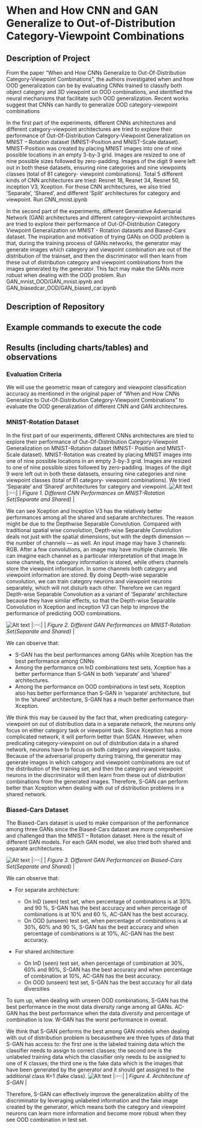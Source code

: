 # When and How CNN and GAN Generalize to Out-of-Distribution Category-Viewpoint Combinations

## Description of Project
From the paper “When and How CNNs Generalize to Out-Of-Distribution Category-Viewpoint Combinations”, the authors investigated when and how OOD generalization can be by evaluating CNNs trained to classify both object category and 3D viewpoint on OOD combinations, and identified the neural mechanisms that facilitate such OOD generalization. Recent works suggest that CNNs can hardly to generalize OOD category-viewpoint combinations


In the first part of the experiments, different CNNs architectures and different category-viewpoint architectures are tried to explore their performance of Out-Of-Distribution Category-Viewpoint Generalization on MNIST – Rotation dataset (MNIST-Position and MNIST-Scale dataset). MNIST-Position was created by placing MNIST images into one of nine possible locations in an empty 3-by-3 grid. Images are resized to one of nine possible sizes followed by zero-padding. Images of the digit 9 were left out in both these datasets, ensuring nine categories and nine viewpoints classes (total of 81 category- viewpoint combinations). Total 5 different kinds of CNN architectures are tried: Resnet 18, Resnet 34, Resnet 50, inception V3, Xception. For those CNN architectures, we also tried ‘Separate’, ‘Shared’, and different ‘Split’ architectures for category and viewpoint. Run CNN_mnist.ipynb


In the second part of the experiments, different Generative Adversarial Network (GAN) architectures and different category-viewpoint architectures are tried to explore their performance of Out-Of-Distribution Category Viewpoint Generalization on MNIST - Rotation datasets and Biased-Cars dataset. The inspiration and motivation of trying GANs on OOD problem is that, during the training process of GANs networks, the generator may generate images which category and viewpoint combination are out of the distribution of the trainset, and then the discriminator will then learn from these out of distribution category and viewpoint combinations from the images generated by the generator. This fact may make the GANs more robust when dealing with the OOD problem. Run GAN_mnist_OOD/GAN_mnist.ipynb and GAN_biasedcar_OOD/GAN_biased_car.ipynb


## Description of Repository

## Example commands to execute the code 

## Results (including charts/tables) and observations  
### Evaluation Criteria
We will use the geometric mean of category and viewpoint classification accuracy as mentioned in the original paper of “When and How CNNs Generalize to Out-Of-Distribution Category-Viewpoint Combinations” to evaluate the OOD generalization of different CNN and GAN architectures.

### MNIST-Rotation Dataset
In the first part of our experiments, different CNNs architectures are tried to explore their performance of Out-Of-Distribution Category-Viewpoint Generalization on MNIST–Rotation dataset (MNIST- Position and MNIST-Scale dataset). MNIST-Rotation was created by placing MNIST images into one of nine possible locations in an empty 3-by-3 grid. Images are resized to one of nine possible sizes followed by zero-padding. Images of the digit 9 were left out in both these datasets, ensuring nine categories and nine viewpoint classes (total of 81 category- viewpoint combinations). We tried ‘Separate’ and ‘Shared’ architectures for category and viewpoint. 
![Alt text](/Diagrams/2.png?raw=true)
|:--:| 
| *Figure 1. Different CNN Performances on MNIST-Rotation Set(Separate and Shared)* |


We can see Xception and Inception V3 has the relatively better performances among all the shared and separate architectures. The reason might be due to the Depthwise Separable Convolution. Compared with traditional spatial wise convolution, Depth-wise Separable Convolution deals not just with the spatial dimensions, but with the depth dimension — the number of channels — as well. An input image may have 3 channels: RGB. After a few convolutions, an image may have multiple channels. We can imagine each channel as a particular interpretation of that image.In some channels, the category information is stored, while others channels store the viewpoint information. In some channels both category and viewpoint information are stored. By doing Depth-wise separable convolution, we can train category neurons and viewpoint neurons separately, which will not disturb each other. Therefore we can regard Depth-wise Separable Convolution as a variant of ‘Separate’ architecture because they have similar effects, so that the Depth-wise Separable Convolution in Xception and inception V3 can help to improve the performance of predicting OOD combinations.

![Alt text](/Diagrams/1.png?raw=true)
|:--:| 
| *Figure 2. Different GAN Performances on MNIST-Rotation Set(Separate and Shared)* |

We can observe that: 
- S-GAN has the best performances among GANs while Xception has the best performance among CNNs
- Among the performance on InD combinations test sets, Xception has a better performance than S-GAN in both ‘separate’ and ‘shared’ architectures.
- Among the performance on OOD combinations in test sets, Xception also has better performance than S-GAN in ‘separate’ architecture, but In the ‘shared’ architecture, S-GAN has a much better performance than Xception.

We think this may be caused by the fact that, when predicating category-viewpoint on out of distribution data in a separate network, the neurons only focus on either category task or viewpoint task. Since Xception has a more complicated network, it will perform better than SGAN. 
However, when predicating category-viewpoint on out of distribution data in a shared network, neurons have to focus on both category and viewpoint tasks. Because of the adversarial property during training, the generator may generate images in which category and viewpoint combinations are out of the distribution of the training set, and then the category and viewpoint neurons in the discriminator will then learn from these out of distribution combinations from the generated images. Therefore, S-GAN can perform better than Xception when dealing with out of distribution problems in a shared network.

### Biased-Cars Dataset
The Biased-Cars dataset is used to make comparison of the performance among three GANs since the Biased-Cars dataset are more comprehensive and challenged than the MNIST – Rotation dataset. Here is the result of different GAN models. For each GAN model, we also tried both shared and separate architectures.

![Alt text](/Diagrams/4.png?raw=true)
|:--:| 
| *Figure 3. Different GAN Performances on Biased-Cars Set(Separate and Shared)* |

We can observe that:
- For separate architecture:
    - On InD (seen) test set, when percentage of combinations is at 30% and 90 %, S-GAN has the best accuracy and when percentage of combinations is at 10% and 60 %, AC-GAN has the best accuracy.
    - On OOD (unseen) test set, when percentage of combinations is at 30%, 60% and 90 %, S-GAN has the best accuracy and when percentage of combinations is at 10%, AC-GAN has the best accuracy.

- For shared architecture:
    - On InD (seen) test set, when percentage of combination at 30%, 60% and 90%, S-GAN has the best accuracy and when percentage of combination at 10%, AC-GAN has the best accuracy.
    - On OOD (unseen) test set, S-GAN has the best accuracy for all data diversities

To sum up, when dealing with unseen OOD combinations, S-GAN has the best performance in the most data diversity range among all GANs. AC-GAN has the best performance when the data diversity and percentage of combination is low. W-GAN has the worst performance in overall.

We think that S-GAN performs the best among GAN models when dealing with out of distribution problem is becausethere are three types of data that S-GAN has access to: the first one is the labeled training data which the classifier needs to assign to correct classes; the second one is the unlabeled training data which the classifier only needs to be assigned to one of K classes; the third one is the fake data which is the images that have been generated by the generator and it should get assigned to the additional class K+1 (fake class). 
![Alt text](/Diagrams/3.png?raw=true)
|:--:| 
| *Figure 4. Architecture of S-GAN* |

Therefore, S-GAN can effectively improve the generalization ability of the discriminator by leveraging unlabeled information and the fake image created by the generator, which means both the category and viewpoint neurons can learn more information and become more robust when they see OOD combination in test set.




